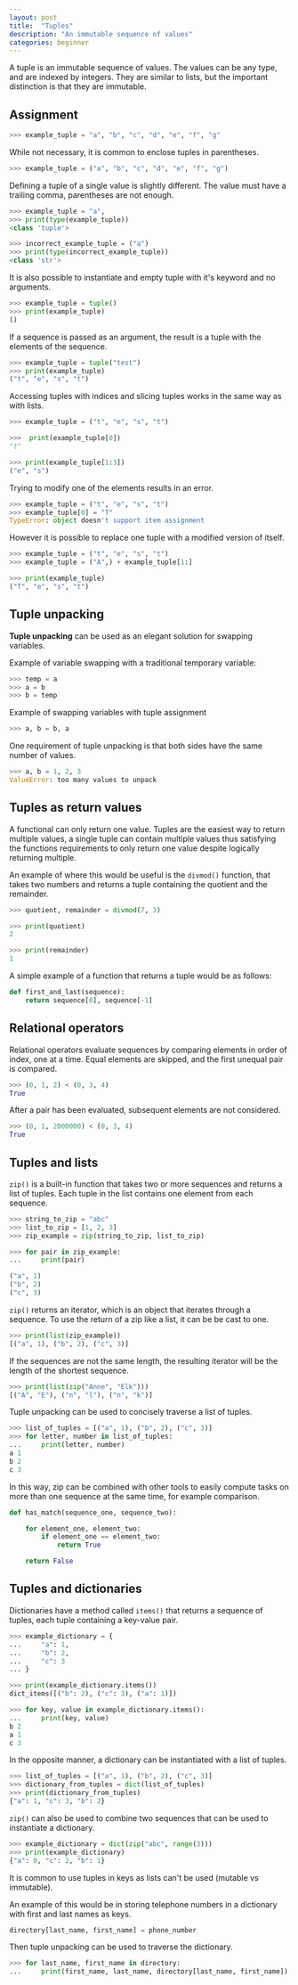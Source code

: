 ```yaml
---
layout: post
title:  "Tuples"
description: "An immutable sequence of values"
categories: beginner
---
```


A tuple is an immutable sequence of values. The values can be any type, and are indexed by integers. They are similar to lists, but the important distinction is that they are immutable.

## Assignment

```python
>>> example_tuple = "a", "b", "c", "d", "e", "f", "g"
```

While not necessary, it is common to enclose tuples in parentheses.

```python
>>> example_tuple = ("a", "b", "c", "d", "e", "f", "g")
```

Defining a tuple of a single value is slightly different. The value must have a trailing comma, parentheses are not enough.

```python
>>> example_tuple = "a",
>>> print(type(example_tuple))
<class 'tuple'>

>>> incorrect_example_tuple = ("a")
>>> print(type(incorrect_example_tuple))
<class 'str'>
```


It is also possible to instantiate and empty tuple with it's keyword and no arguments.

```python
>>> example_tuple = tuple()
>>> print(example_tuple)
()
```

If a sequence is passed as an argument, the result is a tuple with the elements of the sequence.

```python
>>> example_tuple = tuple("test")
>>> print(example_tuple)
("t", "e", "s", "t")
```

Accessing tuples with indices and slicing tuples works in the same way as with lists.

```python
>>> example_tuple = ("t", "e", "s", "t")

>>>	 print(example_tuple[0])
"t"

>>> print(example_tuple[1:3])
("e", "s")
```

Trying to modify one of the elements results in an error.

```python
>>> example_tuple = ("t", "e", "s", "t")
>>> example_tuple[0] = "T"
TypeError: object doesn't support item assignment
```

However it is possible to replace one tuple with a modified version of itself.

```python
>>> example_tuple = ("t", "e", "s", "t")
>>> example_tuple = ("A",) + example_tuple[1:]

>>> print(example_tuple)
("T", "e", "s", "t")
```

## Tuple unpacking

**Tuple unpacking** can be used as an elegant solution for swapping variables.

Example of variable swapping with a traditional temporary variable:

```python
>>> temp = a
>>> a = b
>>> b = temp
```

Example of swapping variables with tuple assignment

```python
>>> a, b = b, a
```

One requirement of tuple unpacking is that both sides have the same number of values.

```python
>>> a, b = 1, 2, 3
ValueError: too many values to unpack
```

## Tuples as return values

A functional can only return one value. Tuples are the easiest way to return multiple values, a single tuple can contain multiple values thus satisfying the functions requirements to only return one value despite logically returning multiple.

An example of where this would be useful is the `divmod()` function, that takes two numbers and returns a tuple containing the quotient and the remainder.

```python
>>> quotient, remainder = divmod(7, 3)

>>> print(quotient)
2

>>> print(remainder)
1
```

A simple example of a function that returns a tuple would be as follows:

``` python
def first_and_last(sequence):
	return sequence[0], sequence[-1]
```

## Relational operators

Relational operators evaluate sequences by comparing elements in order of index, one at a time. Equal elements are skipped, and the first unequal pair is compared.

```python
>>> (0, 1, 2) <	(0, 3, 4)
True
```

After a pair has been evaluated, subsequent elements are not considered.

```python
>>> (0, 1, 2000000) < (0, 3, 4)
True
```

## Tuples and lists

`zip()` is a built-in function that takes two or more sequences and returns a list of tuples. Each tuple in the list contains one element from each sequence.

```python
>>> string_to_zip = "abc"
>>> list_to_zip = [1, 2, 3]
>>> zip_example = zip(string_to_zip, list_to_zip)

>>> for pair in zip_example:
... 	print(pair)

("a", 1)
("b", 2)
("c", 3)
```

`zip()` returns an iterator, which is an object that iterates through a sequence. To use the return of a zip like a list, it can be be cast to one.

```python
>>> print(list(zip_example))
[("a", 1), ("b", 2), ("c", 3)]
```

If the sequences are not the same length, the resulting iterator will be the length of the shortest sequence.

```python
>>> print(list(zip("Anne", "Elk")))
[("A", "E"), ("n", "l"), ("n", "k")]
```

Tuple unpacking can be used to concisely traverse a list of tuples.

```python
>>> list_of_tuples = [("a", 1), ("b", 2), ("c", 3)]
>>> for letter, number in list_of_tuples:
... 	print(letter, number)
a 1
b 2
c 3
```

In this way, zip can be combined with other tools to easily compute tasks on more than one sequence at the same time, for example comparison.

```python
def has_match(sequence_one, sequence_two):

	for element_one, element_two:
		if element_one == element_two:
			return True

	return False

```

## Tuples and dictionaries

Dictionaries have a method called `items()` that returns a sequence of tuples, each tuple containing a key-value pair.

```python
>>> example_dictionary = {
... 	"a": 1,
...		"b": 2,
... 	"c": 3
... }

>>> print(example_dictionary.items())
dict_items([("b": 2), ("c": 3), ("a": 1)])

>>> for key, value in example_dictionary.items():
... 	print(key, value)
b 2
a 1
c 3
```

In the opposite manner, a dictionary can be instantiated with a list of tuples.

```python
>>> list_of_tuples = [("a", 1), ("b", 2), ("c", 3)]
>>> dictionary_from_tuples = dict(list_of_tuples)
>>> print(dictionary_from_tuples)
{"a": 1, "c": 3, "b": 2}
```

`zip()` can also be used to combine two sequences that can be used to instantiate a dictionary.

```python
>>> example_dictionary = dict(zip("abc", range(3)))
>>> print(example_dictionary)
{"a": 0, "c": 2, "b": 1}
```

It is common to use tuples in keys as lists can't be used (mutable vs immutable).

An example of this would be in storing telephone numbers in a dictionary with first and last names as keys.

```python
directory[last_name, first_name] = phone_number
```

Then tuple unpacking can be used to traverse the dictionary.

```python
>>> for last_name, first_name in directory:
... 	print(first_name, last_name, directory[last_name, first_name])
```
